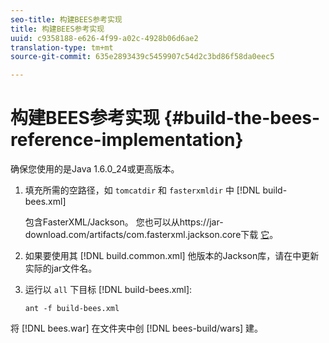 ```yaml
---
seo-title: 构建BEES参考实现
title: 构建BEES参考实现
uuid: c9358188-e626-4f99-a02c-4928b06d6ae2
translation-type: tm+mt
source-git-commit: 635e2893439c5459907c54d2c3bd86f58da0eec5

---
```



# 构建BEES参考实现 {#build-the-bees-reference-implementation}

确保您使用的是Java 1.6.0_24或更高版本。
1. 填充所需的空路径，如 `tomcatdir` 和 `fasterxmldir` 中 [!DNL build-bees.xml]

   包含FasterXML/Jackson。 您也可以从https://jar-download.com/artifacts/com.fasterxml.jackson.core下载 [它](https://jar-download.com/artifacts/com.fasterxml.jackson.core)。
1. 如果要使用其 [!DNL build.common.xml] 他版本的Jackson库，请在中更新实际的jar文件名。
1. 运行以 `all` 下目标 [!DNL build-bees.xml]:

   ```
   ant -f build-bees.xml
   ```

将 [!DNL bees.war] 在文件夹中创 [!DNL bees-build/wars] 建。